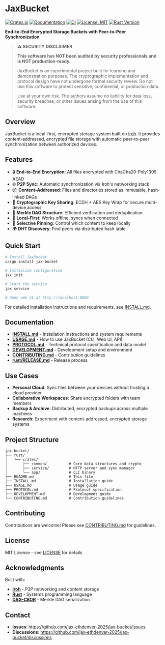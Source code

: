 # JaxBucket

[![Crates.io](https://img.shields.io/crates/v/jax-common.svg)](https://crates.io/crates/jax-common)
[![Documentation](https://docs.rs/jax-bucket/badge.svg)](https://docs.rs/jax-bucket)
[![CI](https://github.com/jax-ethdenver-2025/jax-buckets/actions/workflows/ci-rust.yml/badge.svg)](https://github.com/jax-ethdenver-2025/jax-buckets/actions/workflows/ci-rust.yml)
[![License: MIT](https://img.shields.io/badge/License-MIT-blue.svg)](LICENSE)
[![Rust Version](https://img.shields.io/badge/rust-1.75%2B-blue.svg)](https://www.rust-lang.org)

**End-to-End Encrypted Storage Buckets with Peer-to-Peer Synchronization**

> **⚠️ SECURITY DISCLAIMER**
>
> **This software has NOT been audited by security professionals and is NOT production-ready.**
>
> JaxBucket is an experimental project built for learning and demonstration purposes. The cryptographic implementation and protocol design have not undergone formal security review. Do not use this software to protect sensitive, confidential, or production data.
>
> Use at your own risk. The authors assume no liability for data loss, security breaches, or other issues arising from the use of this software.

## Overview

JaxBucket is a local-first, encrypted storage system built on [Iroh](https://iroh.computer/). It provides content-addressed, encrypted file storage with automatic peer-to-peer synchronization between authorized devices.

## Features

- 🔒 **End-to-End Encryption**: All files encrypted with ChaCha20-Poly1305 AEAD
- 🌐 **P2P Sync**: Automatic synchronization via Iroh's networking stack
- 📦 **Content-Addressed**: Files and directories stored as immutable, hash-linked DAGs
- 🔑 **Cryptographic Key Sharing**: ECDH + AES Key Wrap for secure multi-device access
- 🌳 **Merkle DAG Structure**: Efficient verification and deduplication
- 🎯 **Local-First**: Works offline, syncs when connected
- 📌 **Selective Pinning**: Control which content to keep locally
- 🌍 **DHT Discovery**: Find peers via distributed hash table

## Quick Start

```bash
# Install JaxBucket
cargo install jax-bucket

# Initialize configuration
jax init

# Start the service
jax service

# Open web UI at http://localhost:8080
```

For detailed installation instructions and requirements, see [INSTALL.md](INSTALL.md).

## Documentation

- **[INSTALL.md](INSTALL.md)** - Installation instructions and system requirements
- **[USAGE.md](USAGE.md)** - How to use JaxBucket (CLI, Web UI, API)
- **[PROTOCOL.md](PROTOCOL.md)** - Technical protocol specification and data model
- **[DEVELOPMENT.md](DEVELOPMENT.md)** - Development setup and environment
- **[CONTRIBUTING.md](CONTRIBUTING.md)** - Contribution guidelines
- **[rust/RELEASE.md](rust/RELEASE.md)** - Release process

## Use Cases

- **Personal Cloud**: Sync files between your devices without trusting a cloud provider
- **Collaborative Workspaces**: Share encrypted folders with team members
- **Backup & Archive**: Distributed, encrypted backups across multiple machines
- **Research**: Experiment with content-addressed, encrypted storage systems

## Project Structure

```text
jax-bucket/
├── rust/
│   └── crates/
│       ├── common/          # Core data structures and crypto
│       ├── service/         # HTTP server and sync manager
│       └── app/             # CLI binary
├── README.md                # This file
├── INSTALL.md               # Installation guide
├── USAGE.md                 # Usage guide
├── PROTOCOL.md              # Protocol specification
├── DEVELOPMENT.md           # Development guide
└── CONTRIBUTING.md          # Contribution guidelines
```

## Contributing

Contributions are welcome! Please see [CONTRIBUTING.md](CONTRIBUTING.md) for guidelines.

## License

MIT License - see [LICENSE](LICENSE) for details

## Acknowledgments

Built with:
- **[Iroh](https://iroh.computer/)** - P2P networking and content storage
- **[Rust](https://www.rust-lang.org/)** - Systems programming language
- **[DAG-CBOR](https://ipld.io/)** - Merkle DAG serialization

## Contact

- **Issues**: https://github.com/jax-ethdenver-2025/jax-bucket/issues
- **Discussions**: https://github.com/jax-ethdenver-2025/jax-bucket/discussions
